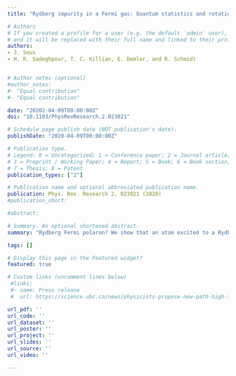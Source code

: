 ```yaml
---
title: "Rydberg impurity in a Fermi gas: Quantum statistics and rotational blockade"

# Authors
# If you created a profile for a user (e.g. the default `admin` user), write the username (folder name) here 
# and it will be replaced with their full name and linked to their profile.
authors:
- J. Sous
- H. R. Sadeghpour, T. C. Killian, E. Demler, and R. Schmidt


# Author notes (optional)
#author_notes:
#- "Equal contribution"
#- "Equal contribution"

date: "20202-04-09T00:00:00Z"
doi: "10.1103/PhysRevResearch.2.023021"

# Schedule page publish date (NOT publication's date).
publishDate: "2020-04-09T00:00:00Z"

# Publication type.
# Legend: 0 = Uncategorized; 1 = Conference paper; 2 = Journal article;
# 3 = Preprint / Working Paper; 4 = Report; 5 = Book; 6 = Book section;
# 7 = Thesis; 8 = Patent
publication_types: ["2"]

# Publication name and optional abbreviated publication name.
publication: Phys. Rev. Research 2, 023021 (2020)
#publication_short:

#abstract: 

# Summary. An optional shortened abstract.
summary: "Rydberg Fermi polaron? We show that an atom excited to a Rydberg state in an atomic Fermi gas realizes an exotic state, dubbed Rydberg Fermi superpolaron, in which the Rydberg atom encircles the background atoms in the space between its nucleus and it Rydberg electron, and the Pauli principle manifests as a rotional blockade to excitations. See https://en.wikipedia.org/wiki/Rydberg_polaron for more information about Rydberg polarons." 

tags: []

# Display this page in the Featured widget?
featured: true

# Custom links (uncomment lines below)
 #links:
 #- name: Press release
 #  url: https://science.ubc.ca/news/physicists-propose-new-path-high-temperature-superconductivity

url_pdf: ''
url_code: ''
url_dataset: ''
url_poster: ''
url_project: ''
url_slides: ''
url_source: ''
url_video: ''

---
```

